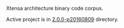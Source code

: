 Xtensa architecture binary code corpus.

Active project is in [2.0.0-p20160809](2.0.0-p20160809) directory.
